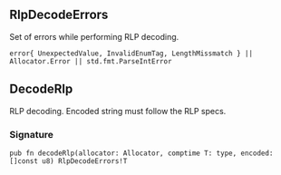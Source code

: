 ## RlpDecodeErrors

Set of errors while performing RLP decoding.

```zig
error{ UnexpectedValue, InvalidEnumTag, LengthMissmatch } || Allocator.Error || std.fmt.ParseIntError
```

## DecodeRlp
RLP decoding. Encoded string must follow the RLP specs.

### Signature

```zig
pub fn decodeRlp(allocator: Allocator, comptime T: type, encoded: []const u8) RlpDecodeErrors!T
```

